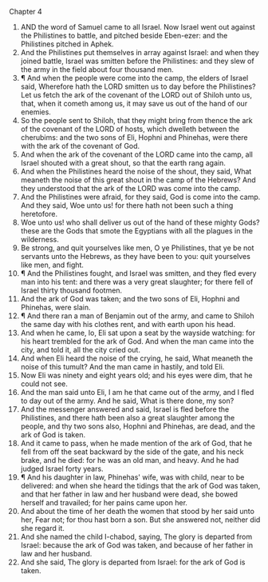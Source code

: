 

Chapter 4

1. AND the word of Samuel came to all Israel.  Now Israel went out against the Philistines to battle, and pitched beside Eben-ezer: and the Philistines pitched in Aphek.
2. And the Philistines put themselves in array against Israel: and when they joined battle, Israel was smitten before the Philistines: and they slew of the army in the field about four thousand men.
3. ¶ And when the people were come into the camp, the elders of Israel said, Wherefore hath the LORD smitten us to day before the Philistines?  Let us fetch the ark of the covenant of the LORD out of Shiloh unto us, that, when it cometh among us, it may save us out of the hand of our enemies.
4. So the people sent to Shiloh, that they might bring from thence the ark of the covenant of the LORD of hosts, which dwelleth between the cherubims: and the two sons of Eli, Hophni and Phinehas, were there with the ark of the covenant of God.
5. And when the ark of the covenant of the LORD came into the camp, all Israel shouted with a great shout, so that the earth rang again.
6. And when the Philistines heard the noise of the shout, they said, What meaneth the noise of this great shout in the camp of the Hebrews?  And they understood that the ark of the LORD was come into the camp.
7. And the Philistines were afraid, for they said, God is come into the camp.  And they said, Woe unto us!  for there hath not been such a thing heretofore.
8. Woe unto us!  who shall deliver us out of the hand of these mighty Gods?  these are the Gods that smote the Egyptians with all the plagues in the wilderness.
9. Be strong, and quit yourselves like men, O ye Philistines, that ye be not servants unto the Hebrews, as they have been to you: quit yourselves like men, and fight.
10. ¶ And the Philistines fought, and Israel was smitten, and they fled every man into his tent: and there was a very great slaughter; for there fell of Israel thirty thousand footmen.
11. And the ark of God was taken; and the two sons of Eli, Hophni and Phinehas, were slain.
12. ¶ And there ran a man of Benjamin out of the army, and came to Shiloh the same day with his clothes rent, and with earth upon his head.
13. And when he came, lo, Eli sat upon a seat by the wayside watching: for his heart trembled for the ark of God.  And when the man came into the city, and told it, all the city cried out.
14. And when Eli heard the noise of the crying, he said, What meaneth the noise of this tumult?  And the man came in hastily, and told Eli.
15. Now Eli was ninety and eight years old; and his eyes were dim, that he could not see.
16. And the man said unto Eli, I am he that came out of the army, and I fled to day out of the army.  And he said, What is there done, my son?
17. And the messenger answered and said, Israel is fled before the Philistines, and there hath been also a great slaughter among the people, and thy two sons also, Hophni and Phinehas, are dead, and the ark of God is taken.
18. And it came to pass, when he made mention of the ark of God, that he fell from off the seat backward by the side of the gate, and his neck brake, and he died: for he was an old man, and heavy.  And he had judged Israel forty years.
19. ¶ And his daughter in law, Phinehas' wife, was with child, near to be delivered: and when she heard the tidings that the ark of God was taken, and that her father in law and her husband were dead, she bowed herself and travailed; for her pains came upon her.
20. And about the time of her death the women that stood by her said unto her, Fear not; for thou hast born a son.  But she answered not, neither did she regard it.
21. And she named the child I-chabod, saying, The glory is departed from Israel: because the ark of God was taken, and because of her father in law and her husband.
22. And she said, The glory is departed from Israel: for the ark of God is taken.

